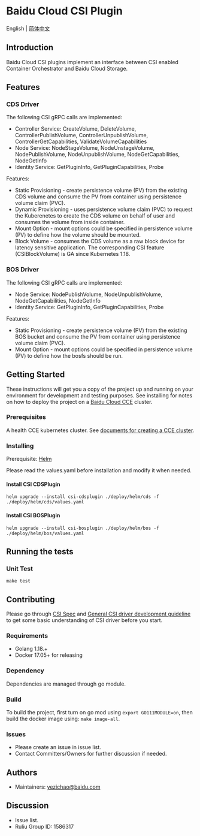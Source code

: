 # Baidu Cloud CSI Plugin

English | [简体中文](./README-zh_CN.md)

## Introduction

Baidu Cloud CSI plugins implement an interface between CSI enabled Container
Orchestrator and Baidu Cloud Storage.

## Features

### CDS Driver

The following CSI gRPC calls are implemented:

* Controller Service: CreateVolume, DeleteVolume, ControllerPublishVolume, ControllerUnpublishVolume, ControllerGetCapabilities, ValidateVolumeCapabilities
* Node Service: NodeStageVolume, NodeUnstageVolume, NodePublishVolume, NodeUnpublishVolume, NodeGetCapabilities, NodeGetInfo
* Identity Service: GetPluginInfo, GetPluginCapabilities, Probe

Features:

* Static Provisioning - create persistence volume (PV) from the existing CDS volume and consume the PV from container using persistence volume claim (PVC).
* Dynamic Provisioning - uses persistence volume claim (PVC) to request the Kuberenetes to create the CDS volume on behalf of user and consumes the volume from inside container.
* Mount Option - mount options could be specified in persistence volume (PV) to define how the volume should be mounted.
* Block Volume - consumes the CDS volume as a raw block device for latency sensitive application. The corresponding CSI feature (CSIBlockVolume) is GA since Kubernetes 1.18.

### BOS Driver

The following CSI gRPC calls are implemented:

* Node Service: NodePublishVolume, NodeUnpublishVolume, NodeGetCapabilities, NodeGetInfo
* Identity Service: GetPluginInfo, GetPluginCapabilities, Probe

Features:

* Static Provisioning - create persistence volume (PV) from the existing BOS bucket and consume the PV from container using persistence volume claim (PVC).
* Mount Option - mount options could be specified in persistence volume (PV) to define how the bosfs should be run.

## Getting Started

These instructions will get you a copy of the project up and running on your environment for development and testing purposes. See installing for notes on how to deploy the project on a [Baidu Cloud CCE](https://cloud.baidu.com/product/cce.html) cluster.

### Prerequisites

A health CCE kubernetes cluster. See [documents for creating a CCE cluster](https://cloud.baidu.com/doc/CCE/s/zjxpoqohb).

### Installing

Prerequisite: [Helm](https://helm.sh)

Please read the values.yaml before installation and modify it when needed.

#### Install CSI CDSPlugin

```
helm upgrade --install csi-cdsplugin ./deploy/helm/cds -f ./deploy/helm/cds/values.yaml
```

#### Install CSI BOSPlugin

```
helm upgrade --install csi-bosplugin ./deploy/helm/bos -f ./deploy/helm/bos/values.yaml
```

## Running the tests

### Unit Test

```
make test
```

## Contributing

Please go through [CSI Spec](https://github.com/container-storage-interface/spec/blob/master/spec.md) and [General CSI driver development guideline](https://kubernetes-csi.github.io/docs/developing.html) to get some basic understanding of CSI driver before you start.

### Requirements
* Golang 1.18.+
* Docker 17.05+ for releasing

### Dependency
Dependencies are managed through go module. 

### Build
To build the project, first turn on go mod using `export GO111MODULE=on`, then build the docker image using: `make image-all`.

### Issues

* Please create an issue in issue list.
* Contact Committers/Owners for further discussion if needed.

## Authors

* Maintainers: yezichao@baidu.com

## Discussion

* Issue list.
* Ruliu Group ID: 1586317
